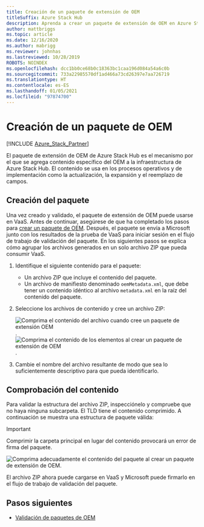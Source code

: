 ```yaml
---
title: Creación de un paquete de extensión de OEM
titleSuffix: Azure Stack Hub
description: Aprenda a crear un paquete de extensión de OEM en Azure Stack Hub.
author: mattbriggs
ms.topic: article
ms.date: 12/16/2020
ms.author: mabrigg
ms.reviewer: johnhas
ms.lastreviewed: 10/28/2019
ROBOTS: NOINDEX
ms.openlocfilehash: dcc1bb0ce68b0c18363bc1caa196d084a54a6c0b
ms.sourcegitcommit: 733a22985570df1ad466a73cd26397e7aa726719
ms.translationtype: HT
ms.contentlocale: es-ES
ms.lasthandoff: 01/05/2021
ms.locfileid: "97874700"
---
```

# <a name="create-an-oem-package"></a>Creación de un paquete de OEM

[!INCLUDE [Azure_Stack_Partner](./includes/azure-stack-partner-appliesto.md)]

El paquete de extensión de OEM de Azure Stack Hub es el mecanismo por el que se agrega contenido específico del OEM a la infraestructura de Azure Stack Hub. El contenido se usa en los procesos operativos y de implementación como la actualización, la expansión y el reemplazo de campos.

## <a name="creating-the-package"></a>Creación del paquete

Una vez creado y validado, el paquete de extensión de OEM puede usarse en VaaS. Antes de continuar, asegúrese de que ha completado los pasos para [crear un paquete de OEM](https://microsoft.sharepoint.com/:w:/r/teams/cloudsolutions/Sacramento/_layouts/15/Doc.aspx?sourcedoc=%7BD7406069-7661-419C-B3B1-B6A727AB3972%7D&file=Azure%20Stack%20OEM%20Extension%20Package.docx&action=default&mobileredirect=true). Después, el paquete se envía a Microsoft junto con los resultados de la prueba de VaaS para iniciar sesión en el flujo de trabajo de validación del paquete. En los siguientes pasos se explica cómo agrupar los archivos generados en un solo archivo ZIP que pueda consumir VaaS.

1. Identifique el siguiente contenido para el paquete:
    - Un archivo ZIP que incluye el contenido del paquete.
    - Un archivo de manifiesto denominado `oemMetadata.xml`, que debe tener un contenido idéntico al archivo `metadata.xml` en la raíz del contenido del paquete.

2. Seleccione los archivos de contenido y cree un archivo ZIP:

    ![Comprima el contenido del archivo cuando cree un paquete de extensión OEM](media/vaas-create-oem-package-1.png). ![Comprima el contenido de los elementos al crear un paquete de extensión de OEM](media/vaas-create-oem-package-2.png).

3. Cambie el nombre del archivo resultante de modo que sea lo suficientemente descriptivo para que pueda identificarlo.

## <a name="verifying-the-contents"></a>Comprobación del contenido

Para validar la estructura del archivo ZIP, inspecciónelo y compruebe que no haya ninguna subcarpeta. El TLD tiene el contenido comprimido. A continuación se muestra una estructura de paquete válida:

> [!IMPORTANT]
> Comprimir la carpeta principal en lugar del contenido provocará un error de firma del paquete.

![Comprima adecuadamente el contenido del paquete al crear un paquete de extensión de OEM.](media/vaas-create-oem-package-3.png)

El archivo ZIP ahora puede cargarse en VaaS y Microsoft puede firmarlo en el flujo de trabajo de validación del paquete.

## <a name="next-steps"></a>Pasos siguientes

- [Validación de paquetes de OEM](azure-stack-vaas-validate-oem-package.md)
